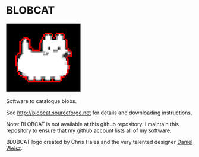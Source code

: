 BLOBCAT
=======

![logo](./blobcat.jpg)

Software to catalogue blobs.

See http://blobcat.sourceforge.net for details and downloading instructions.

Note: BLOBCAT is not available at this github repository. I maintain this repository to ensure that my github account lists all of my software.

BLOBCAT logo created by Chris Hales and the very talented designer [Daniel Weisz](https://www.linkedin.com/pub/daniel-weisz/1a/436/a3b).
